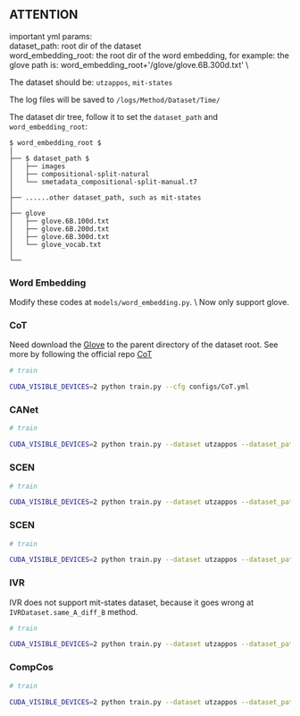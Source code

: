 
## ATTENTION

important yml params: \
dataset_path: root dir of the dataset \
word_embedding_root: the root dir of the word embedding, for example: the glove path is: word_embedding_root+'/glove/glove.6B.300d.txt' \

The dataset should be: `utzappos`, `mit-states`

The log files will be saved to `/logs/Method/Dataset/Time/` 


The dataset dir tree, follow it to set the `dataset_path` and `word_embedding_root`:

```
$ word_embedding_root $
│
├── $ dataset_path $
│   ├── images
│   ├── compositional-split-natural 
│   └── smetadata_compositional-split-manual.t7
│
├── ......other dataset_path, such as mit-states
│
├── glove
│   ├── glove.6B.100d.txt
│   ├── glove.6B.200d.txt
│   ├── glove.6B.300d.txt
│   └── glove_vocab.txt
│
└──
```

### Word Embedding 

Modify these codes at `models/word_embedding.py`. \ 
Now only support glove.


### CoT
Need download the [Glove](https://drive.google.com/drive/folders/1BE2X70eNMIMkGYwhe01HA4c5jixUQdWd?usp=sharing) to the parent directory of the dataset root. 
See more by following the official repo [CoT](https://github.com/HanjaeKim98/CoT)

``` sh
# train

CUDA_VISIBLE_DEVICES=2 python train.py --cfg configs/CoT.yml
```

### CANet
``` sh
# train

CUDA_VISIBLE_DEVICES=2 python train.py --dataset utzappos --dataset_path /data/sjh/dataset/ut-zappos --word_embedding_root /data/sjh/dataset/ --cfg configs/CANet.yml
```

### SCEN
``` sh
# train

CUDA_VISIBLE_DEVICES=2 python train.py --dataset utzappos --dataset_path /data/sjh/dataset/ut-zappos --word_embedding_root /data/sjh/dataset/ --cfg configs/SCEN.yml
```

### SCEN
``` sh
# train

CUDA_VISIBLE_DEVICES=2 python train.py --dataset utzappos --dataset_path /data/sjh/dataset/ut-zappos --word_embedding_root /data/sjh/dataset/ --cfg configs/SCEN.yml
```

### IVR

IVR does not support mit-states dataset, because it goes wrong at `IVRDataset.same_A_diff_B` method. 

``` sh
# train

CUDA_VISIBLE_DEVICES=2 python train.py --dataset utzappos --dataset_path /data/sjh/dataset/ut-zappos --word_embedding_root /data/sjh/dataset/ --cfg configs/ivr.yml
```

### CompCos
``` sh
# train

CUDA_VISIBLE_DEVICES=2 python train.py --dataset utzappos --dataset_path /data/sjh/dataset/ut-zappos --word_embedding_root /data/sjh/dataset/ --cfg configs/CompCos.yml
```


